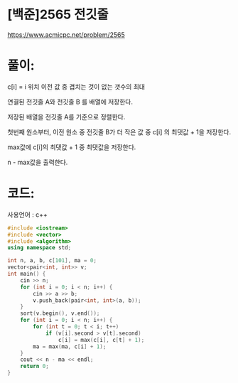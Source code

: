 # [백준]2565 전깃줄

https://www.acmicpc.net/problem/2565

# 풀이:

c[i] = i 위치 이전 값 중 겹치는 것이 없는 갯수의 최대

연결된 전깃줄 A와 전깃줄 B 를 배열에 저장한다.

저장된 배열을 전깃줄 A를 기준으로 정렬한다.

첫번째 원소부터, 이전 원소 중 전깃줄 B가 더 작은 값 중 c[i] 의 최댓값 + 1을 저장한다.

max값에 c[i]의 최댓값  + 1 중 최댓값을 저장한다.

n - max값을 출력한다.



# **코드:**

사용언어 : c++
```c++
#include <iostream>
#include <vector>
#include <algorithm>
using namespace std;

int n, a, b, c[101], ma = 0;
vector<pair<int, int>> v;
int main() {
	cin >> n;
	for (int i = 0; i < n; i++) {
		cin >> a >> b;
		v.push_back(pair<int, int>(a, b));
	}
	sort(v.begin(), v.end());
	for (int i = 0; i < n; i++) {
		for (int t = 0; t < i; t++)
			if (v[i].second > v[t].second)
				c[i] = max(c[i], c[t] + 1);
		ma = max(ma, c[i] + 1);
	}
	cout << n - ma << endl;
	return 0;
}
```

